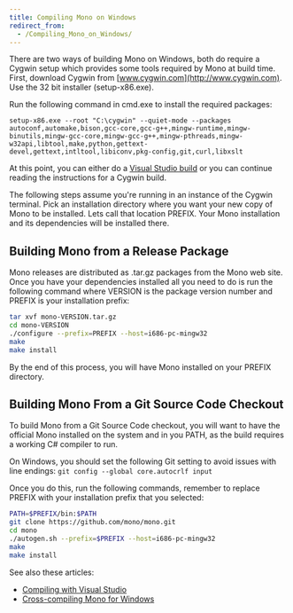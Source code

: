 ```yaml
---
title: Compiling Mono on Windows
redirect_from:
  - /Compiling_Mono_on_Windows/
---
```


There are two ways of building Mono on Windows, both do require a Cygwin setup which provides some tools required by Mono at build time. First, download Cygwin from [www.cygwin.com](http://www.cygwin.com). Use the 32 bit installer (setup-x86.exe).

Run the following command in cmd.exe to install the required packages:

``` shell
setup-x86.exe --root "C:\cygwin" --quiet-mode --packages autoconf,automake,bison,gcc-core,gcc-g++,mingw-runtime,mingw-binutils,mingw-gcc-core,mingw-gcc-g++,mingw-pthreads,mingw-w32api,libtool,make,python,gettext-devel,gettext,intltool,libiconv,pkg-config,git,curl,libxslt
```

At this point, you can either do a [Visual Studio build](/docs/compiling-mono/windows/compiling-with-visualstudio/) or you can continue reading the instructions for a Cygwin build.

The following steps assume you're running in an instance of the Cygwin terminal. Pick an installation directory where you want your new copy of Mono to be installed. Lets call that location PREFIX. Your Mono installation and its dependencies will be installed there.

Building Mono from a Release Package
------------------------------------

Mono releases are distributed as .tar.gz packages from the Mono web site. Once you have your dependencies installed all you need to do is run the following command where VERSION is the package version number and PREFIX is your installation prefix:

``` bash
tar xvf mono-VERSION.tar.gz
cd mono-VERSION
./configure --prefix=PREFIX --host=i686-pc-mingw32
make
make install
```

By the end of this process, you will have Mono installed on your PREFIX directory.

Building Mono From a Git Source Code Checkout
---------------------------------------------

To build Mono from a Git Source Code checkout, you will want to have the official Mono installed on the system and in you PATH, as the build requires a working C# compiler to run.

On Windows, you should set the following Git setting to avoid issues with line endings: `git config --global core.autocrlf input`

Once you do this, run the following commands, remember to replace PREFIX with your installation prefix that you selected:

``` bash
PATH=$PREFIX/bin:$PATH
git clone https://github.com/mono/mono.git
cd mono
./autogen.sh --prefix=$PREFIX --host=i686-pc-mingw32
make
make install
```

See also these articles:

 - [Compiling with Visual Studio](/docs/compiling-mono/windows/compiling-with-visualstudio/)
 - [Cross-compiling Mono for Windows](/docs/compiling-mono/windows/cross-compiling-mono-for-windows/)
